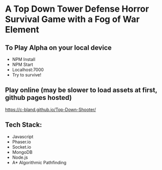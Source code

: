 # A Top Down Tower Defense Horror Survival Game with a Fog of War Element

## To Play Alpha on your local device 
* NPM Install
* NPM Start
* Localhost:7000
* Try to survive!

## Play online (may be slower to load assets at first, github pages hosted)
https://c-bland.github.io/Top-Down-Shooter/

## Tech Stack:

* Javascript
* Phaser.io
* Socket.io
* MongoDB
* Node.js
* A* Algorithmic Pathfinding
